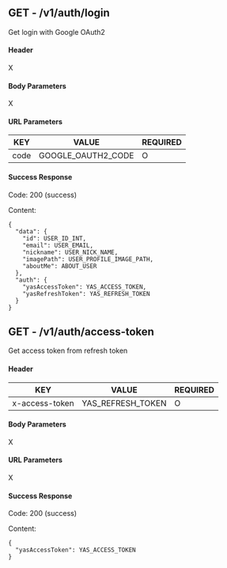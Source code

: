## GET - /v1/auth/login

Get login with Google OAuth2



#### Header

X



#### Body Parameters

X



#### URL Parameters

| KEY  | VALUE              | REQUIRED |
| ---- | ------------------ | -------- |
| code | GOOGLE_OAUTH2_CODE | O        |





#### Success Response

Code: 200 (success)

Content:

~~~
{
  "data": {
    "id": USER_ID_INT,
    "email": USER_EMAIL,
    "nickname": USER_NICK_NAME,
    "imagePath": USER_PROFILE_IMAGE_PATH,
    "aboutMe": ABOUT_USER
  },
  "auth": {
    "yasAccessToken": YAS_ACCESS_TOKEN,
    "yasRefreshToken": YAS_REFRESH_TOKEN
  }
}
~~~





## GET - /v1/auth/access-token

Get access token from refresh token



#### Header

| KEY            | VALUE             | REQUIRED |
| -------------- | ----------------- | -------- |
| x-access-token | YAS_REFRESH_TOKEN | O        |



#### Body Parameters

X



#### URL Parameters

X



#### Success Response

Code: 200 (success)

Content:

~~~
{
  "yasAccessToken": YAS_ACCESS_TOKEN
}
~~~

